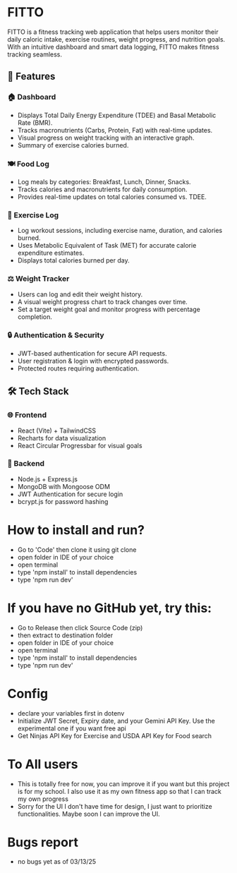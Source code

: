 # FITTO
FITTO is a fitness tracking web application that helps users monitor their daily caloric intake, exercise routines, weight progress, and nutrition goals. With an intuitive dashboard and smart data logging, FITTO makes fitness tracking seamless.

## 🚀 Features

### 🏠 Dashboard
- Displays Total Daily Energy Expenditure (TDEE) and Basal Metabolic Rate (BMR).
- Tracks macronutrients (Carbs, Protein, Fat) with real-time updates.
- Visual progress on weight tracking with an interactive graph.
- Summary of exercise calories burned.

### 🍽️ Food Log
- Log meals by categories: Breakfast, Lunch, Dinner, Snacks.
- Tracks calories and macronutrients for daily consumption.
- Provides real-time updates on total calories consumed vs. TDEE.

### 💪 Exercise Log
- Log workout sessions, including exercise name, duration, and calories burned.
- Uses Metabolic Equivalent of Task (MET) for accurate calorie expenditure estimates.
- Displays total calories burned per day.

### ⚖️ Weight Tracker
- Users can log and edit their weight history.
- A visual weight progress chart to track changes over time.
- Set a target weight goal and monitor progress with percentage completion.

### 🔒 Authentication & Security
- JWT-based authentication for secure API requests.
- User registration & login with encrypted passwords.
- Protected routes requiring authentication.

## 🛠️ Tech Stack

### 🌐 Frontend
- React (Vite) + TailwindCSS
- Recharts for data visualization
- React Circular Progressbar for visual goals

### 🔧 Backend
- Node.js + Express.js
- MongoDB with Mongoose ODM
- JWT Authentication for secure login
- bcrypt.js for password hashing


# How to install and run?
- Go to 'Code' then clone it using git clone <copied-link>
- open folder in IDE of your choice
- open terminal
- type 'npm install' to install dependencies
- type 'npm run dev'

# If you have no GitHub yet, try this:
- Go to Release then click Source Code (zip)
- then extract to destination folder
- open folder in IDE of your choice
- open terminal
- type 'npm install' to install dependencies
- type 'npm run dev'

# Config
- declare your variables first in dotenv
- Initialize JWT Secret, Expiry date, and your Gemini API Key. Use the experimental one if you want free api
- Get Ninjas API Key for Exercise and USDA API Key for Food search

# To All users
- This is totally free for now, you can improve it if you want but this project is for my school. I also use it as my own fitness app so that I can track my own progress
- Sorry for the UI I don't have time for design, I just want to prioritize functionalities. Maybe soon I can improve the UI.

# Bugs report
- no bugs yet as of 03/13/25

  

